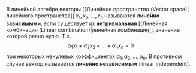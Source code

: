 В линейной алгебре векторы [[Линейное пространство (Vector space)|линейного пространства]] $x_1, x_2, ..., x_n$ называются **линейно зависимыми**, если существует их **нетривиальная** [[Линейная комбинация (Linear combination)|линейная комбинация]], значение которой равно нулю. Т.е.$$\alpha_1x_1+\alpha_2x_2+...+\alpha_nx_n=0$$при некоторых ненулевых коэффициентах $\alpha_1, \alpha_2 ,..., \alpha_n$. В противном случае вектор называется **линейно независимым** (linear independent).